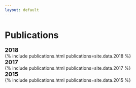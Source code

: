 ```yaml
---
layout: default
---
```


<h1>Publications</h1>

<div class="wrapper-header">
  <font size="4"><b>2018</b></font>
</div>
{% include publications.html publications=site.data.2018 %}

<div class="wrapper-header">
  <font size="4"><b>2017</b></font>
</div>
{% include publications.html publications=site.data.2017 %}

<div class="wrapper-header">
  <font size="4"><b>2015</b></font>
</div>
{% include publications.html publications=site.data.2015 %}
